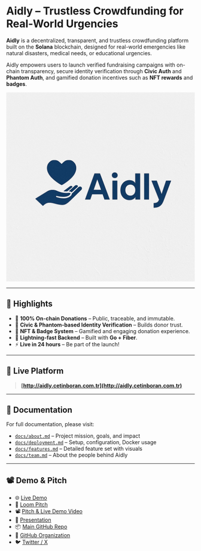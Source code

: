
# Aidly – Trustless Crowdfunding for Real-World Urgencies

**Aidly** is a decentralized, transparent, and trustless crowdfunding platform built on the **Solana** blockchain, designed for real-world emergencies like natural disasters, medical needs, or educational urgencies.

Aidly empowers users to launch verified fundraising campaigns with on-chain transparency, secure identity verification through **Civic Auth** and **Phantom Auth**, and gamified donation incentives such as **NFT rewards** and **badges**.

![Aidly Logo](/assets/Logo.jpeg)

---

## 🌟 Highlights

* 🔗 **100% On-chain Donations** – Public, traceable, and immutable.
* 🔐 **Civic & Phantom-based Identity Verification** – Builds donor trust.
* 🏅 **NFT & Badge System** – Gamified and engaging donation experience.
* 💨 **Lightning-fast Backend** – Built with **Go + Fiber**.
* ⚡ **Live in 24 hours** – Be part of the launch!

---

## 🚀 Live Platform

> **[http://aidly.cetinboran.com.tr](http://aidly.cetinboran.com.tr)**

---

## 📁 Documentation

For full documentation, please visit:

* [`docs/about.md`](./docs/about.md) – Project mission, goals, and impact
* [`docs/deployment.md`](./docs/deployment.md) – Setup, configuration, Docker usage
* [`docs/features.md`](./docs/features.md) – Detailed feature set with visuals
* [`docs/team.md`](./docs/team.md) – About the people behind Aidly

---

## 📽️ Demo & Pitch

- 🌐 [Live Demo](https://aidly.cetinboran.com.tr)
- 🎥 [Loom Pitch](https://www.loom.com/share/dc100e33f94c4a51b3503102ac3daec9?sid=2e4ae7c0-b229-425b-98d7-ad71d5db6d2d)
- 📽️ [Pitch & Live Demo Video](https://www.youtube.com/watch?v=C77F00oFO6c&t=3s)
- 📑 [Presentation](https://docs.google.com/presentation/d/1QdREvpRDDIIqDM8FDk_0qFr8kwmyDQG7/edit#slide=id.p1)
- 📦 [Main GitHub Repo](https://github.com/AidlyTeam/Aidly)
- 🧑 [GitHub Organization](https://github.com/AidlyTeam)
- 🐦 [Twitter / X](https://x.com/aidlycontact)